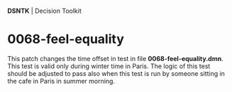 **DSNTK** | Decision Toolkit

# 0068-feel-equality

This patch changes the time offset in test in file **0068-feel-equality.dmn**.
This test is valid only during winter time in Paris. The logic of this test should be adjusted
to pass also when this test is run by someone sitting in the cafe in Paris in summer morning.   
